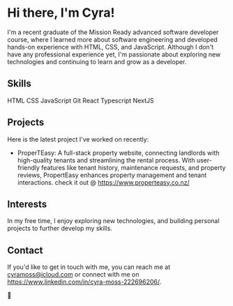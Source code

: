# Hi there, I'm Cyra!
I'm a recent graduate of the Mission Ready advanced software developer course, where I learned more about software engineering and developed hands-on experience with HTML, CSS, and JavaScript. Although I don't have any professional experience yet, I'm passionate about exploring new technologies and continuing to learn and grow as a developer.

## Skills
HTML
CSS
JavaScript
Git
React
Typescript
NextJS
## Projects
Here is the latest project I've worked on recently:

- ProperTEasy: A full-stack property website, connecting landlords with high-quality tenants and streamlining the rental process. With user-friendly features like tenant history, maintenance requests, and property reviews, PropertEasy enhances property management and tenant interactions. check it out @ https://www.properteasy.co.nz/

## Interests 
In my free time, I enjoy exploring new technologies, and building personal projects to further develop my skills.

## Contact
If you'd like to get in touch with me, you can reach me at cyramoss@icloud.com or connect with me on https://www.linkedin.com/in/cyra-moss-222696206/.

🫶
